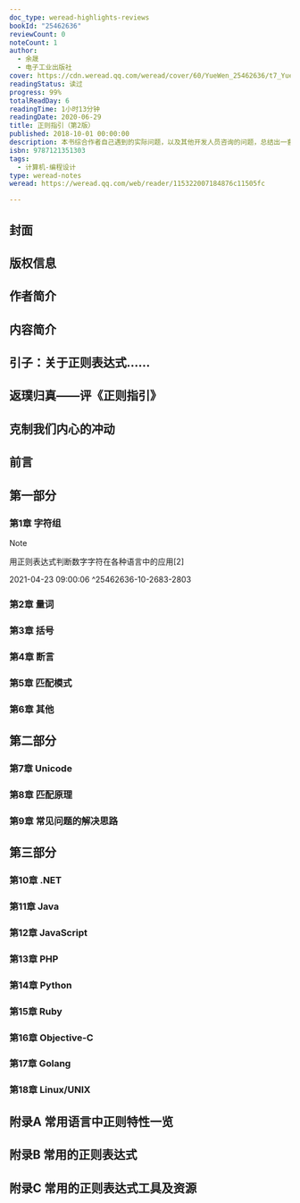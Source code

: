 ```yaml
---
doc_type: weread-highlights-reviews
bookId: "25462636"
reviewCount: 0
noteCount: 1
author:
  - 余晟
  - 电子工业出版社
cover: https://cdn.weread.qq.com/weread/cover/60/YueWen_25462636/t7_YueWen_25462636.jpg
readingStatus: 读过
progress: 99%
totalReadDay: 6
readingTime: 1小时13分钟
readingDate: 2020-06-29
title: 正则指引（第2版）
published: 2018-10-01 00:00:00
description: 本书综合作者自己遇到的实际问题，以及其他开发人员咨询的问题，总结出一套巧妙运用正则表达式的办法，并通过具体的例子指导读者拆解、分析问题。全书分为三部分：第一部分主要讲解正则表达式的基础知识，涵盖了正则表达式中常见的各种功能和结构；第二部分主要讲解关于正则表达式的更深入的知识，详细探讨了编码问题、匹配原理、解题思路；第三部分将之前介绍的各种知识落实到常用语言.NET、Java、JavaScript、PHP、Python、Ruby、Objective-C、Golang中，在详细介绍了在这些语言中正则表达式的具体用法之外，还辨析了版本之间的细微差异。
isbn: 9787121351303
tags:
  - 计算机-编程设计
type: weread-notes
weread: https://weread.qq.com/web/reader/115322007184876c11505fc

---
```



## 封面

## 版权信息

## 作者简介

## 内容简介

## 引子：关于正则表达式……

## 返璞归真——评《正则指引》

## 克制我们内心的冲动

## 前言

## 第一部分

### 第1章 字符组

> [!NOTE] 
> 用正则表达式判断数字字符在各种语言中的应用[2]
> 
> 2021-04-23 09:00:06 ^25462636-10-2683-2803

### 第2章 量词

### 第3章 括号

### 第4章 断言

### 第5章 匹配模式

### 第6章 其他

## 第二部分

### 第7章 Unicode

### 第8章 匹配原理

### 第9章 常见问题的解决思路

## 第三部分

### 第10章 .NET

### 第11章 Java

### 第12章 JavaScript

### 第13章 PHP

### 第14章 Python

### 第15章 Ruby

### 第16章 Objective-C

### 第17章 Golang

### 第18章 Linux/UNIX

## 附录A 常用语言中正则特性一览

## 附录B 常用的正则表达式

## 附录C 常用的正则表达式工具及资源

